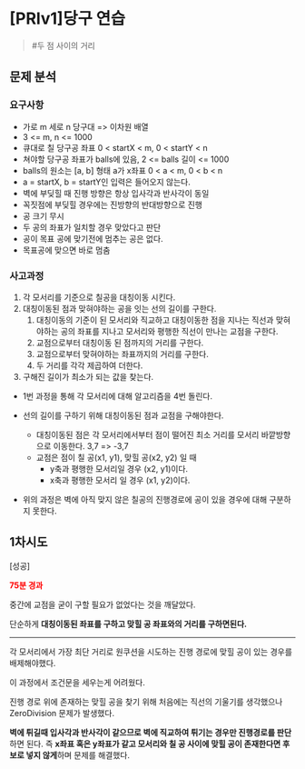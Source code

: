 # [PRlv1]당구 연습

<!-- 작성완료 후 문제 유형 및 핵심 알고리즘을 해시 태그로 기입 또 다른 문제 풀이 방식이 있을 경우, 구분해서 기입 -->
> #두 점 사이의 거리

## 문제 분석

<!--문제에서 요구하고 제한하는 모든 것들을 정리 자유로운 형태로 기입-->
### 요구사항

- 가로 m 세로 n 당구대 => 이차원 배열
- 3 <= m, n <= 1000
- 큐대로 칠 당구공 좌표 0 < startX < m, 0 < startY < n
- 쳐야할 당구공 좌표가 balls에 있음, 2 <= balls 길이 <= 1000
- balls의 원소는 [a, b] 형태 a가 x좌표 0 < a < m, 0 < b < n
- a = startX, b = startY인 입력은 들어오지 않는다.
- 벽에 부딪힐 때 진행 방향은 항상 입사각과 반사각이 동일
- 꼭짓점에 부딪힐 경우에는 진방향의 반대방향으로 진행
- 공 크기 무시
- 두 공의 좌표가 일치할 경우 맞았다고 판단
- 공이 목표 공에 맞기전에 멈추는 공은 없다.
- 목표공에 맞으면 바로 멈춤

<!--자유롭게 메모하는 식으로 풀이법에 대한 사고를 정리(중요)-->
### 사고과정

1. 각 모서리를 기준으로 칠공을 대칭이동 시킨다.
2. 대칭이동된 점과 맞혀야하는 공을 잇는 선의 길이를 구한다.
   1. 대칭이동의 기준이 된 모서리와 직교하고 대칭이동한 점을 지나는 직선과 맞혀야하는 공의 좌표를 지나고 모서리와 평행한 직선이 만나는 교점을 구한다.
   2. 교점으로부터 대칭이동 된 점까지의 거리를 구한다.
   3. 교점으로부터 맞혀야하는 좌표까지의 거리를 구한다.
   4. 두 거리를 각각 제곱하여 더한다.
3. 구해진 길이가 최소가 되는 값을 찾는다.

- 1번 과정을 통해 각 모서리에 대해 알고리즘을 4번 돌린다.
- 선의 길이를 구하기 위해 대칭이동된 점과 교점을 구해야한다.
  - 대칭이동된 점은 각 모서리에서부터 점이 떨어진 최소 거리를 모서리 바깥방향으로 이동한다. 3,7 => -3,7
  - 교점은 점이 칠 공(x1, y1), 맞힐 공(x2, y2) 일 때
    - y축과 평행한 모서리일 경우 (x2, y1)이다.
    - x축과 평행한 모서리 일 경우 (x1, y2)이다.

- 위의 과정은 벽에 아직 맞지 않은 칠공의 진행경로에 공이 있을 경우에 대해 구분하지 못한다.
<!--문제 풀이 시도에 대한 정보를 기록 성공/실패 여부와 실패시 실패 원인 실패 이유 등 기입-->
## 1차시도

[성공]

**<red>75분 경과</red>**

중간에 교점을 굳이 구할 필요가 없었다는 것을 깨달았다.

단순하게 **대칭이동된 좌표를 구하고 맞힐 공 좌표와의 거리를 구하면된다.**

---

각 모서리에서 가장 최단 거리로 원쿠션을 시도하는 진행 경로에 맞힐 공이 있는 경우를 배제해야했다.

이 과정에서 조건문을 세우는게 어려웠다.

진행 경로 위에 존재하는 맞힐 공을 찾기 위해 처음에는 직선의 기울기를 생각했으나 ZeroDivision 문제가 발생했다.

**벽에 튀길때 입사각과 반사각이 같으므로 벽에 직교하여 튀기는 경우만 진행경로를 판단**하면 된다. 즉 **x좌표 혹은 y좌표가 같고 모서리와 칠 공 사이에 맞힐 공이 존재한다면 후보로 넣지 않게**하며 문제를 해결했다.

<style>
    red {color: red;}
    green {color: red;}
    yellow {color: red;}
    blue {color: blue;}
</style>

